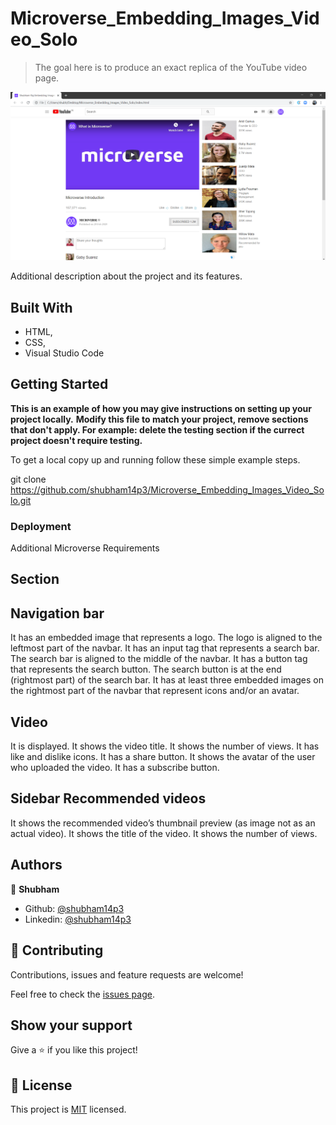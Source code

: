 # Microverse_Embedding_Images_Video_Solo

>The goal here is to produce an exact replica of the YouTube video page.

![screenshot](./app_screenshot.png)

Additional description about the project and its features.

## Built With

- HTML,
- CSS,
- Visual Studio Code


## Getting Started

**This is an example of how you may give instructions on setting up your project locally.**
**Modify this file to match your project, remove sections that don't apply. For example: delete the testing section if the currect project doesn't require testing.**


To get a local copy up and running follow these simple example steps.

git clone https://github.com/shubham14p3/Microverse_Embedding_Images_Video_Solo.git

### Deployment

<p>
Additional Microverse Requirements

## Section

## Navigation bar
It has an embedded image that represents a logo.
The logo is aligned to the leftmost part of the navbar.
It has an input tag that represents a search bar.
The search bar is aligned to the middle of the navbar.
It has a button tag that represents the search button.
The search button is at the end (rightmost part) of the search bar.
It has at least three embedded images on the rightmost part of the navbar that represent icons and/or an avatar.

## Video
It is displayed.
It shows the video title.
It shows the number of views.
It has like and dislike icons.
It has a share button.
It shows the avatar of the user who uploaded the video.
It has a subscribe button.

## Sidebar Recommended videos
It shows the recommended video’s thumbnail preview (as image not as an actual video).
It shows the title of the video.
It shows the number of views.

</P>


## Authors

👤 **Shubham**

- Github: [@shubham14p3](https://github.com/shubham14p3/)
- Linkedin: [@shubham14p3](https://linkedin.com/shubham14p3)

## 🤝 Contributing

Contributions, issues and feature requests are welcome!

Feel free to check the [issues page](https://github.com/shubham14p3/Microverse_Embedding_Images_Video_Solo/issues).

## Show your support

Give a ⭐️ if you like this project!


## 📝 License

This project is [MIT](lic.url) licensed.
